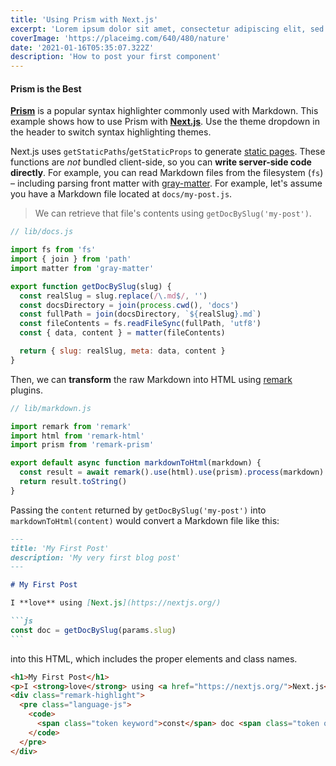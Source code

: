 ```yaml
---
title: 'Using Prism with Next.js'
excerpt: 'Lorem ipsum dolor sit amet, consectetur adipiscing elit, sed do eiusmod tempor incididunt ut labore et dolore magna aliqua. Praesent elementum facilisis leo vel fringilla est ullamcorper eget. At imperdiet dui accumsan sit amet nulla facilities morbi tempus.'
coverImage: 'https://placeimg.com/640/480/nature'
date: '2021-01-16T05:35:07.322Z'
description: 'How to post your first component'
---
```


#### Prism is the Best

[**Prism**](https://prismjs.com/) is a popular syntax highlighter commonly used with Markdown.
This example shows how to use Prism with [**Next.js**](https://nextjs.org/). Use the theme dropdown
in the header to switch syntax highlighting themes.

Next.js uses `getStaticPaths`/`getStaticProps` to generate [static pages](https://nextjs.org/docs/basic-features/data-fetching). These functions are _not_ bundled client-side, so you can **write server-side code directly**. For example, you can read Markdown files from the filesystem (`fs`) – including parsing front matter with [gray-matter](https://github.com/jonschlinkert/gray-matter). For example, let's assume you have a Markdown file located at `docs/my-post.js`.

> We can retrieve that file's contents using `getDocBySlug('my-post')`.

```js
// lib/docs.js

import fs from 'fs'
import { join } from 'path'
import matter from 'gray-matter'

export function getDocBySlug(slug) {
  const realSlug = slug.replace(/\.md$/, '')
  const docsDirectory = join(process.cwd(), 'docs')
  const fullPath = join(docsDirectory, `${realSlug}.md`)
  const fileContents = fs.readFileSync(fullPath, 'utf8')
  const { data, content } = matter(fileContents)

  return { slug: realSlug, meta: data, content }
}
```

Then, we can **transform** the raw Markdown into HTML using [remark](https://github.com/remarkjs/remark) plugins.

```js
// lib/markdown.js

import remark from 'remark'
import html from 'remark-html'
import prism from 'remark-prism'

export default async function markdownToHtml(markdown) {
  const result = await remark().use(html).use(prism).process(markdown)
  return result.toString()
}
```

Passing the `content` returned by `getDocBySlug('my-post')` into `markdownToHtml(content)`
would convert a Markdown file like this:

````markdown
---
title: 'My First Post'
description: 'My very first blog post'
---

# My First Post

I **love** using [Next.js](https://nextjs.org/)

```js
const doc = getDocBySlug(params.slug)
```
````

into this HTML, which includes the proper elements and class names.

```html
<h1>My First Post</h1>
<p>I <strong>love</strong> using <a href="https://nextjs.org/">Next.js</a></p>
<div class="remark-highlight">
  <pre class="language-js">
    <code>
      <span class="token keyword">const</span> doc <span class="token operator">=</span> <span class="token function">getDocBySlug</span><span class="token punctuation">(</span>params<span class="token punctuation">.</span><span class="token property-access">slug</span><span class="token punctuation">)</span><span class="token punctuation">;</span>
    </code>
  </pre>
</div>
```
